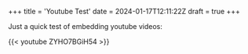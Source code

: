 +++
title = 'Youtube Test'
date = 2024-01-17T12:11:22Z
draft = true
+++

Just a quick test of embedding youtube videos:

{{< youtube ZYHO7BGiH54 >}}